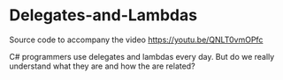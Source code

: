 # Delegates-and-Lambdas
Source code to accompany the video https://youtu.be/QNLT0vmOPfc

C# programmers use delegates and lambdas every day. But do we really understand what they are and how the are related?
